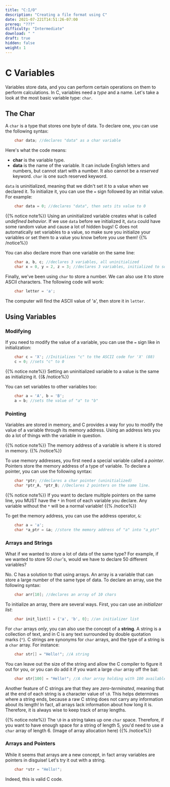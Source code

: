 ```yaml
---
title: "C:I/O"
description: "Creating a file format using C"
date: 2021-07-221T14:51:26-07:00
prereq: "???"
difficulty: "Intermediate"
download: " "
draft: true
hidden: false 
weight: 1
---
```


# C Variables
Variables store data, and you can perform certain operations on them to perform calculations. In C, variables need a *type* and a name. Let's take a look at the most basic variable type: `char`.

## The Char

A `char` is a type that stores one byte of data. To declare one, you can use the following syntax:
```c
    char data; //declares "data" as a char variable
```
Here's what the code means:
* **char** is the variable type.
* **data** is the name of the variable. It can include English letters and numbers, but cannot start with a number. It also cannot be a *reserved* keyword. `char` is one such reserved keyword.

`data` is uninitialized, meaning that we didn't set it to a value when we declared it. To initialize it, you can use the `=` sign followed by an initial value. For example:

```c
    char data = 0; //declares "data", then sets its value to 0
```

{{% notice note%}}
    Using an uninitialized variable creates what is called *undefined behavior*. If we use `data` before we initialized it, `data` could have some random value and cause a lot of hidden bugs! C does not automatically set variables to a value, so make sure you initialize your variables or set them to a value you know before you use them!
{{% /notice%}}

You can also declare more than one variable on the same line:
```c
    char a, b, c; //declares 3 variables, all uninitialized
    char x = 0, y = 2, z = 3; //declares 3 variables, initialized to some value
```

Finally, we've been using `char` to store a number. We can also use it to store ASCII characters. The following code will work:
```c
    char letter = 'a';
```
The computer will find the ASCII value of 'a', then store it in `letter`.

## Using Variables

### Modifying
If you need to modify the value of a variable, you can use the `=` sign like in initialization:
```c
    char c = 'X'; //Initializes "c" to the ASCII code for 'X' (88)
    c = 0; //sets "c" to 0
```
{{% notice note%}}
    Setting an uninitialized variable to a value is the same as initializing it.
{{& /notice%}}

You can set variables to other variables too:
```c
    char a = 'A', b = 'B';
    a = b; //sets the value of "a" to "b"
```

### Pointing
Variables are stored in memory, and C provides a way for you to modify the value of a variable through its memory address. Using an address lets you do a lot of things with the variable in question.

{{% notice note%}}
    The memory address of a variable is where it is stored in memory.
{{% /notice%}}

To use memory addresses, you first need a special variable called a *pointer*. Pointers store the memory address of a type of variable. To declare a pointer, you can use the following syntax:
```c
    char *ptr; //declares a char pointer (uninitialized)
    char *ptr_A, *ptr_B; //Declares 2 pointers on the same line.
```

{{% notice note%}}
    If you want to declare multiple pointers on the same line, you MUST have the `*` in front of each variable you declare. Any variable without the `*` will be a normal variable!
{{% /notice%}}

To get the memory address, you can use the address operator, `&`:
```c
    char a = 'a';
    char *a_ptr = &a; //store the memory address of "a" into "a_ptr"
```

### Arrays and Strings
What if we wanted to store a lot of data of the same type? For example, if we wanted to store 50 `char`'s, would we have to declare 50 different variables?

No. C has a solution to that using arrays. An array is a variable that can store a large number of the same type of data. To declare an array, use the following syntax:

```c
    char arr[10]; //declares an array of 10 chars
```

To initialize an array, there are several ways. First, you can use an *initializer list*:

```c
    char init_list[] = {'a', 'b', 0}; //an initializer list
```

For `char` arrays *only*, you can also use the concept of a **string**. A string is a collection of text, and in C is any text surrounded by double quotation marks (`"`). C strings are synonyms for `char` arrays, and the type of a string is a `char` array. For instance:

```c
    char str[] = "Hello!"; //A string
```
You can leave out the size of the string and allow the C compiler to figure it out for you, or you can do add it if you want a large `char` array off the bat:

```c
    char str[100] = "Hello!"; //A char array holding with 100 available spaces, but only 7 are used (see note below)
```

Another feature of C strings are that they are *zero-terminated*, meaning that at the end of each string is a character value of `\0`. This helps determines where a string ends, because a raw C string does not carry any information about its length! In fact, all arrays lack information about how long it is. Therefore, it is always wise to keep track of array lengths.

{{% notice note%}}
    The `\0` in a string takes up one `char` space. Therefore, if you want to have enough space for a string of length 5, you'd need to use a `char` array of length 6.
    (Image of array allocation here)
{{% /notice%}}

### Arrays and Pointers
While it seems that arrays are a new concept, in fact array variables are pointers in disguise! Let's try it out with a string.

<!--NOTE THIS SHOULD BE IN REPLIT-->

```c
    char *str = "Hello!";
```
Indeed, this is valid C code.

